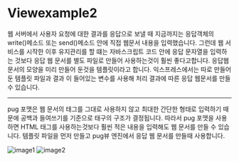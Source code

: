 Viewexample2
==============================

웹 서버에서 사용자 요청에 대한 결과를 응답으로 보낼 때 지금까지는 응답객체의 write()메소드 또는 send()메소드 안에 직접 웹문서 내용을 입력했습니다. 그런데 웹 서비스를 시작한 이후 유지관리를 할 떄는 자바스크립트 코드 안에 응답 문자열을 입력하는 것보다 응답 웹 문서를 별도 파일로 만들어 사용하는것이 훨씬 좋다고합니다. 응답웹문서의 모양을 미리 만들어 둔것을 템플릿이라고 합니다. 익스프레스에서는 따로 만들어 둔 템플릿 파일과 결과 이 들어있는 변수를 사용해 처리 결과에 따른 응답 웹문서를 만들 수 있습니다.

--------------------------------
pug 포맷은 웹 문서의 태그를 그대로 사용하지 않고 최대한 간단한 형태로 입력하기 때문에 공백과 들여쓰기를 기준으로 태구의 구조가 결정됩니다. 따라서 pug 포맷을 사용하면 HTML 태그를 사용하는것보다 훨씬 적은 내용을 입력해도 웹 문서를 만들 수 있습니다.
템플릿 파일을 먼저 만들고 pug뷰 엔진에서 응답 웹 문서를 만들때 사용합니다.

![image1](http://drive.google.com/uc?export=view&id=1jF-7BugEGv0iE5QVzfmaXENT81mqxs0p "image1")
![image2](http://drive.google.com/uc?export=view&id=1Ni4LPw1-i30oOsAHYPcBmlWTQLUunScN "image2")
